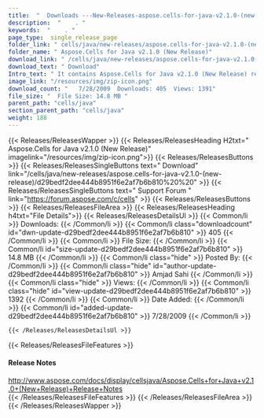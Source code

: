 ```yaml
---
title:  "  Downloads ---New-Releases-aspose.cells-for-java-v2.1.0-(new-release) . " 
description:  "    . " 
keywords:  "    . " 
page_type:  single_release_page
folder_link: " cells/java/new-releases/aspose.cells-for-java-v2.1.0-(new-release)/"
folder_name: " Aspose.Cells for Java v2.1.0 (New Release)"
download_link: " /cells/java/new-releases/aspose.cells-for-java-v2.1.0-(new-release)/d29bedf2dee444b8951f6e2af7b6b810"
download_text: " Download"
Intro_text: " It contains Aspose.Cells for Java v2.1.0 (New Release) release."
image_link: "/resources/img/zip-icon.png"
download_count: "   7/28/2009  Downloads: 405  Views: 1391"
file_size: "  File Size: 14.8 MB "
parent_path: "cells/java"
section_parent_path: "cells/java"
weight: 188
---
```


{{< Releases/ReleasesWapper >}}
  {{< Releases/ReleasesHeading H2txt=" Aspose.Cells for Java v2.1.0 (New Release)" imagelink="/resources/img/zip-icon.png">}}
  {{< Releases/ReleasesButtons >}}
    {{< Releases/ReleasesSingleButtons text=" Download" link="/cells/java/new-releases/aspose.cells-for-java-v2.1.0-(new-release)/d29bedf2dee444b8951f6e2af7b6b810%20%20" >}}
    {{< Releases/ReleasesSingleButtons text=" Support Forum " link="https://forum.aspose.com/c/cells" >}}
  {{< Releases/ReleasesButtons >}}
  {{< Releases/ReleasesFileArea >}}
    {{< Releases/ReleasesHeading h4txt="File Details">}}
    {{< Releases/ReleasesDetailsUl >}}
            {{< Common/li  >}} Downloads: {{< /Common/li >}} 
      {{< Common/li class="downloadcount" id="dwn-update-d29bedf2dee444b8951f6e2af7b6b810" >}} 405 {{< /Common/li >}} 
      {{< Common/li  >}} File Size: {{< /Common/li >}} 
      {{< Common/li id="size-update-d29bedf2dee444b8951f6e2af7b6b810" >}} 14.8 MB {{< /Common/li >}} 
      {{< Common/li  class="hide" >}} Posted By: {{< /Common/li >}} 
      {{< Common/li class="hide" id="author-update-d29bedf2dee444b8951f6e2af7b6b810" >}} Amjad Sahi {{< /Common/li >}} 
      {{< Common/li class="hide"  >}} Views: {{< /Common/li >}} 
      {{< Common/li class="hide" id="view-update-d29bedf2dee444b8951f6e2af7b6b810" >}} 1392 {{< /Common/li >}} 
      {{< Common/li  >}} Date Added: {{< /Common/li >}} 
      {{< Common/li id="added-update-d29bedf2dee444b8951f6e2af7b6b810" >}} 7/28/2009 {{< /Common/li >}} 

    {{< /Releases/ReleasesDetailsUl >}}

  {{< Releases/ReleasesFileFeatures >}}
      <h4>Release Notes</h4><div><a href="http://www.aspose.com/docs/display/cellsjava/Aspose.Cells+for+Java+v2.1.0+(New+Release)+Release+Notes">http://www.aspose.com/docs/display/cellsjava/Aspose.Cells+for+Java+v2.1.0+(New+Release)+Release+Notes</a></div>
  {{< /Releases/ReleasesFileFeatures >}}
 {{< /Releases/ReleasesFileArea >}}
{{< /Releases/ReleasesWapper >}}


